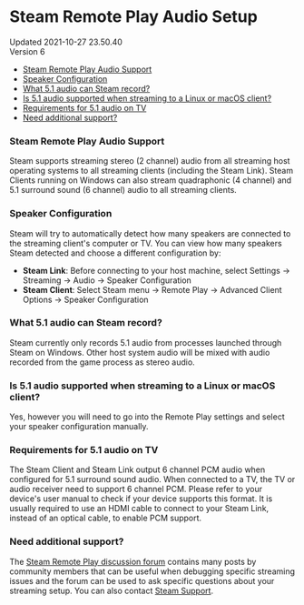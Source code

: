 # Steam Remote Play Audio Setup
Updated 2021-10-27 23.50.40  
Version 6  

* [Steam Remote Play Audio Support](#supportedformats)
* [Speaker Configuration](#channelconfig)
* [What 5.1 audio can Steam record?](#what51audio)
* [Is 5.1 audio supported when streaming to a Linux or macOS client?](#51audiolinux)
* [Requirements for 5.1 audio on TV](#51tv)
* [Need additional support?](#additionalsupport)

  
  
### Steam Remote Play Audio Support
Steam supports streaming stereo (2 channel) audio from all streaming host operating systems to all streaming clients (including the Steam Link). Steam Clients running on Windows can also stream quadraphonic (4 channel) and 5.1 surround sound (6 channel) audio to all streaming clients.  
  
  
### Speaker Configuration
Steam will try to automatically detect how many speakers are connected to the streaming client's computer or TV. You can view how many speakers Steam detected and choose a different configuration by:  
  

* **Steam Link**: Before connecting to your host machine, select Settings -> Streaming -> Audio -> Speaker Configuration
* **Steam Client**: Select Steam menu -> Remote Play -> Advanced Client Options -> Speaker Configuration

  
### What 5.1 audio can Steam record?
Steam currently only records 5.1 audio from processes launched through Steam on Windows. Other host system audio will be mixed with audio recorded from the game process as stereo audio.  
  
  
### Is 5.1 audio supported when streaming to a Linux or macOS client?
Yes, however you will need to go into the Remote Play settings and select your speaker configuration manually.  
  
  
### Requirements for 5.1 audio on TV
The Steam Client and Steam Link output 6 channel PCM audio when configured for 5.1 surround sound audio. When connected to a TV, the TV or audio receiver need to support 6 channel PCM. Please refer to your device's user manual to check if your device supports this format. It is usually required to use an HDMI cable to connect to your Steam Link, instead of an optical cable, to enable PCM support.  
  
  
### Need additional support?
The [Steam Remote Play discussion forum](http://steamcommunity.com/groups/homestream/discussions) contains many posts by community members that can be useful when debugging specific streaming issues and the forum can be used to ask specific questions about your streaming setup. You can also contact [Steam Support](https://help.steampowered.com).